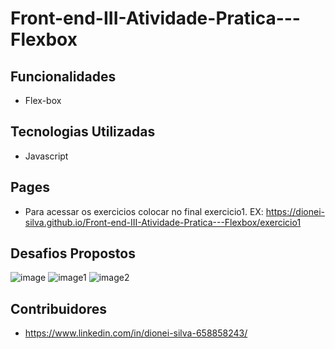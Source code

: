 # Front-end-III-Atividade-Pratica---Flexbox

## Funcionalidades

- Flex-box

## Tecnologias Utilizadas

- Javascript
  
## Pages

- Para acessar os exercicios colocar no final exercicio1. EX: https://dionei-silva.github.io/Front-end-III-Atividade-Pratica---Flexbox/exercicio1

## Desafios Propostos

![image](https://github.com/dionei-silva/Front-end-III-Atividade-Pratica---Flexbox/assets/109190260/5d77c261-8aa4-4f28-b31b-db0c0bcf03ba)
![image1](https://github.com/dionei-silva/Front-end-III-Atividade-Pratica---Flexbox/assets/109190260/1c8fac56-53fb-4206-bc3c-59e4994b9ad4)
![image2](https://github.com/dionei-silva/Front-end-III-Atividade-Pratica---Flexbox/assets/109190260/7e10164b-427a-42b5-b723-179d8b4c11a2)


## Contribuidores

- https://www.linkedin.com/in/dionei-silva-658858243/


